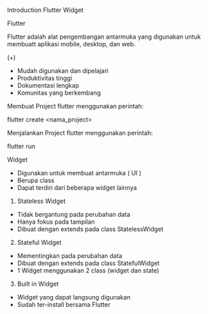Introduction Flutter Widget

Flutter

Flutter adalah alat pengembangan antarmuka yang digunakan untuk membuatt aplikasi mobile, desktop, dan web.

(+)
- Mudah digunakan dan dipelajari
- Produktivitas tinggi
- Dokumentasi lengkap
- Komunitas yang berkembang

Membuat Project flutter menggunakan perintah:

flutter create <nama_project>

Menjalankan Project flutter menggunakan perintah:

flutter run


Widget

- Digunakan untuk membuat antarmuka ( UI )
- Berupa class
- Dapat terdiri dari beberapa widget lainnya

1. Stateless Widget
- Tidak bergantung pada perubahan data
- Hanya fokus pada tampilan
- Dibuat dengan extends pada class StatelessWidget

2. Stateful Widget
- Mementingkan pada perubahan data
- Dibuat dengan extends pada class StatefulWidget
- 1 Widget menggunakan 2 class (widget dan state)

3. Built in Widget
- Widget yang dapat langsung digunakan
- Sudah ter-install bersama Flutter
